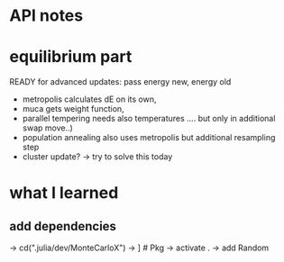 # API notes

# equilibrium part
READY for advanced updates: pass energy new, energy old 
* metropolis calculates dE on its own,
* muca gets weight function, 
* parallel tempering needs also temperatures .... but only in additional swap move..)
* population annealing also uses metropolis but additional resampling step
* cluster update? -> try to solve this today


# what I learned

## add dependencies
-> cd(".julia/dev/MonteCarloX")
-> ] # Pkg
-> activate .
-> add Random
